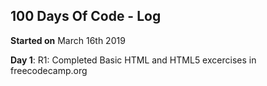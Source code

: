 ## 100 Days Of Code - Log

**Started on** March 16th 2019

**Day 1**: 
R1: Completed Basic HTML and HTML5 excercises in freecodecamp.org
